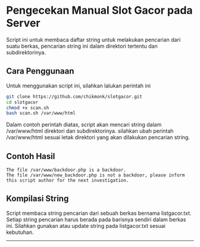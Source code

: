 # Pengecekan  Manual Slot Gacor pada Server

Script ini untuk membaca daftar string untuk melakukan pencarian dari suatu berkas, pencarian string ini dalam direktori tertentu dan subdirektorinya.

## Cara Penggunaan

Untuk menggunakan script ini, silahkan lalukan perintah ini
```bash
git clone https://github.com/chikmonk/slotgacor.git
cd slotgacor
chmod +x scan.sh
bash scan.sh /var/www/html
```
Dalam contoh perintah diatas, script akan mencari string dalam /var/www/html direktori dan subdirektorinya. silahkan ubah perintah /var/www/html sesuai letak direktori yang akan dilakukan pencarian string.

## Contoh Hasil
```
The file /var/www/backdoor.php is a backdoor.
The file /var/www/new_backdoor.php is not a backdoor, please inform this script author for the next investigation.
```

## Kompilasi String

Script membaca string pencarian dari sebuah berkas bernama listgacor.txt. Setiap string pencarian harus berada pada barisnya sendiri dalam berkas ini. Silahkan gunakan atau update string pada listgacor.txt sesuai kebutuhan.

---

